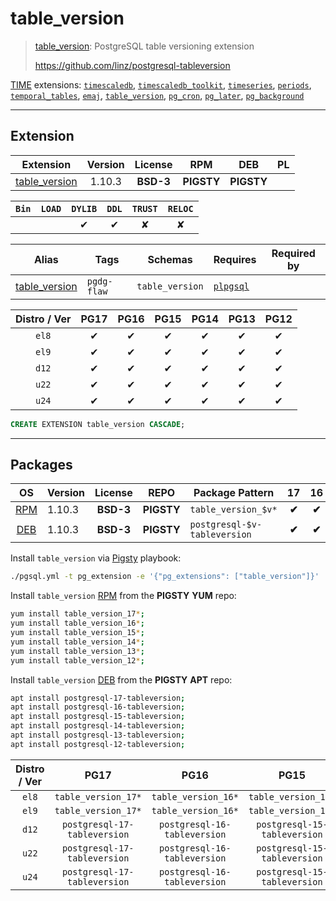 # table_version


> [table_version](https://github.com/linz/postgresql-tableversion): PostgreSQL table versioning extension
>
> https://github.com/linz/postgresql-tableversion





[TIME](/time) extensions: [`timescaledb`](/timescaledb), [`timescaledb_toolkit`](/timescaledb_toolkit), [`timeseries`](/timeseries), [`periods`](/periods), [`temporal_tables`](/temporal_tables), [`emaj`](/emaj), [`table_version`](/table_version), [`pg_cron`](/pg_cron), [`pg_later`](/pg_later), [`pg_background`](/pg_background)


-------
## Extension


| Extension | Version | License | RPM | DEB | PL |
|-----------|:-------:|:-------:|:---:|:---:|:--:|
| [table_version](https://github.com/linz/postgresql-tableversion) | 1.10.3 | **<span class="tcblue">BSD-3</span>** | **<span class="tcwarn">PIGSTY</span>** | **<span class="tcwarn">PIGSTY</span>** |  |



| `Bin` | `LOAD` | `DYLIB` | `DDL` | `TRUST` | `RELOC` |
|:-----:|:------:|:-------:|:-----:|:-------:|:-------:|
|  |  | <span class="tcblue">✔</span> | <span class="tcblue">✔</span> | <span class="tcwarn">✘</span> | <span class="tcwarn">✘</span> |



| Alias | Tags | Schemas | Requires | Required by |
|-------|------|---------|----------|-------------|
| [table_version](/table_version) | `pgdg-flaw` | `table_version` | [`plpgsql`](plpgsql) |  |



| Distro / Ver | PG17 | PG16 | PG15 | PG14 | PG13 | PG12 |
|:------------:|:----:|:----:|:----:|:----:|:----:|:----:|
| `el8` | <span class="tcblue">✔</span> | <span class="tcblue">✔</span> | <span class="tcblue">✔</span> | <span class="tcblue">✔</span> | <span class="tcblue">✔</span> | <span class="tcblue">✔</span> |
| `el9` | <span class="tcblue">✔</span> | <span class="tcblue">✔</span> | <span class="tcblue">✔</span> | <span class="tcblue">✔</span> | <span class="tcblue">✔</span> | <span class="tcblue">✔</span> |
| `d12` | <span class="tcblue">✔</span> | <span class="tcblue">✔</span> | <span class="tcblue">✔</span> | <span class="tcblue">✔</span> | <span class="tcblue">✔</span> | <span class="tcblue">✔</span> |
| `u22` | <span class="tcblue">✔</span> | <span class="tcblue">✔</span> | <span class="tcblue">✔</span> | <span class="tcblue">✔</span> | <span class="tcblue">✔</span> | <span class="tcblue">✔</span> |
| `u24` | <span class="tcblue">✔</span> | <span class="tcblue">✔</span> | <span class="tcblue">✔</span> | <span class="tcblue">✔</span> | <span class="tcblue">✔</span> | <span class="tcblue">✔</span> |





```sql
CREATE EXTENSION table_version CASCADE;
```

-----------


## Packages


| OS | Version | License | REPO | Package Pattern | 17 | 16 | 15 | 14 | 13 | 12 | Dependency |
|:--:|---------|:-------:|:----:|-----------------|:--:|:--:|:--:|:--:|:--:|:--:|------------|
| [RPM](/rpm) | 1.10.3 | **<span class="tcblue">BSD-3</span>** | **<span class="tcwarn">PIGSTY</span>** | `table_version_$v*` | **<span class="tcwarn">✔</span>** | **<span class="tcwarn">✔</span>** | **<span class="tcwarn">✔</span>** | **<span class="tcwarn">✔</span>** | **<span class="tcwarn">✔</span>** | **<span class="tcwarn">✔</span>** |  |
| [DEB](/deb) | 1.10.3 | **<span class="tcblue">BSD-3</span>** | **<span class="tcwarn">PIGSTY</span>** | `postgresql-$v-tableversion` | **<span class="tcwarn">✔</span>** | **<span class="tcwarn">✔</span>** | **<span class="tcwarn">✔</span>** | **<span class="tcwarn">✔</span>** | **<span class="tcwarn">✔</span>** | **<span class="tcwarn">✔</span>** |  |



Install `table_version` via [Pigsty](https://pigsty.io/docs/pgext/usage/install/) playbook:

```bash
./pgsql.yml -t pg_extension -e '{"pg_extensions": ["table_version"]}'
```


Install `table_version` [RPM](/rpm) from the **<span class="tcwarn">PIGSTY</span>** **YUM** repo:

```bash
yum install table_version_17*;
yum install table_version_16*;
yum install table_version_15*;
yum install table_version_14*;
yum install table_version_13*;
yum install table_version_12*;
```


Install `table_version` [DEB](/deb) from the **<span class="tcwarn">PIGSTY</span>** **APT** repo:

```bash
apt install postgresql-17-tableversion;
apt install postgresql-16-tableversion;
apt install postgresql-15-tableversion;
apt install postgresql-14-tableversion;
apt install postgresql-13-tableversion;
apt install postgresql-12-tableversion;
```




| Distro / Ver | PG17 | PG16 | PG15 | PG14 | PG13 | PG12 |
|:------------:|:----:|:----:|:----:|:----:|:----:|:----:|
| `el8` | `table_version_17*` | `table_version_16*` | `table_version_15*` | `table_version_14*` | `table_version_13*` | `table_version_12*` |
| `el9` | `table_version_17*` | `table_version_16*` | `table_version_15*` | `table_version_14*` | `table_version_13*` | `table_version_12*` |
| `d12` | `postgresql-17-tableversion` | `postgresql-16-tableversion` | `postgresql-15-tableversion` | `postgresql-14-tableversion` | `postgresql-13-tableversion` | `postgresql-12-tableversion` |
| `u22` | `postgresql-17-tableversion` | `postgresql-16-tableversion` | `postgresql-15-tableversion` | `postgresql-14-tableversion` | `postgresql-13-tableversion` | `postgresql-12-tableversion` |
| `u24` | `postgresql-17-tableversion` | `postgresql-16-tableversion` | `postgresql-15-tableversion` | `postgresql-14-tableversion` | `postgresql-13-tableversion` | `postgresql-12-tableversion` |





